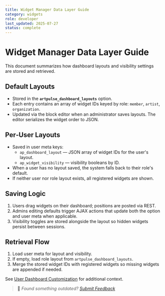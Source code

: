```yaml
---
title: Widget Manager Data Layer Guide
category: widgets
role: developer
last_updated: 2025-07-27
status: complete
---
```


# Widget Manager Data Layer Guide

This document summarizes how dashboard layouts and visibility settings are stored and retrieved.

## Default Layouts
- Stored in the **`artpulse_dashboard_layouts`** option.
- Each entry contains an array of widget IDs keyed by role: `member`, `artist`, `organization`.
- Updated via the block editor when an administrator saves layouts. The editor serializes the widget order to JSON.

## Per‑User Layouts
- Saved in user meta keys:
  - `ap_dashboard_layout` — JSON array of widget IDs for the user's layout.
  - `ap_widget_visibility` — visibility booleans by ID.
- When a user has no layout saved, the system falls back to their role's default.
- If neither user nor role layout exists, all registered widgets are shown.

## Saving Logic
1. Users drag widgets on their dashboard; positions are posted via REST.
2. Admins editing defaults trigger AJAX actions that update both the option and user meta when applicable.
3. Visibility toggles are stored alongside the layout so hidden widgets persist between sessions.

## Retrieval Flow
1. Load user meta for layout and visibility.
2. If empty, load role layout from `artpulse_dashboard_layouts`.
3. Merge the stored widget IDs with registered widgets so missing widgets are appended if needed.

See [User Dashboard Customization](../user/README.md) for additional context.

> 💬 *Found something outdated? [Submit Feedback](../feedback.md)*
